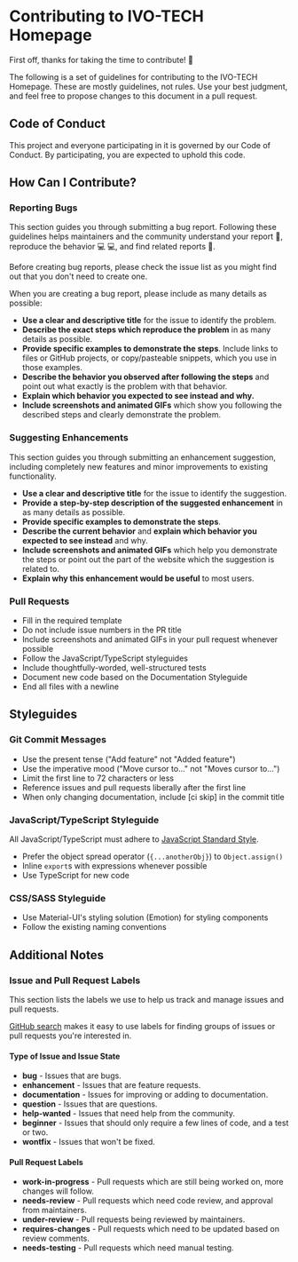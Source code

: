 # Contributing to IVO-TECH Homepage

First off, thanks for taking the time to contribute! :tada:

The following is a set of guidelines for contributing to the IVO-TECH Homepage. These are mostly guidelines, not rules. Use your best judgment, and feel free to propose changes to this document in a pull request.

## Code of Conduct

This project and everyone participating in it is governed by our Code of Conduct. By participating, you are expected to uphold this code.

## How Can I Contribute?

### Reporting Bugs

This section guides you through submitting a bug report. Following these guidelines helps maintainers and the community understand your report :pencil:, reproduce the behavior :computer: :computer:, and find related reports :mag_right:.

Before creating bug reports, please check the issue list as you might find out that you don't need to create one.

When you are creating a bug report, please include as many details as possible:

* **Use a clear and descriptive title** for the issue to identify the problem.
* **Describe the exact steps which reproduce the problem** in as many details as possible.
* **Provide specific examples to demonstrate the steps**. Include links to files or GitHub projects, or copy/pasteable snippets, which you use in those examples.
* **Describe the behavior you observed after following the steps** and point out what exactly is the problem with that behavior.
* **Explain which behavior you expected to see instead and why.**
* **Include screenshots and animated GIFs** which show you following the described steps and clearly demonstrate the problem.

### Suggesting Enhancements

This section guides you through submitting an enhancement suggestion, including completely new features and minor improvements to existing functionality.

* **Use a clear and descriptive title** for the issue to identify the suggestion.
* **Provide a step-by-step description of the suggested enhancement** in as many details as possible.
* **Provide specific examples to demonstrate the steps**.
* **Describe the current behavior** and **explain which behavior you expected to see instead** and why.
* **Include screenshots and animated GIFs** which help you demonstrate the steps or point out the part of the website which the suggestion is related to.
* **Explain why this enhancement would be useful** to most users.

### Pull Requests

* Fill in the required template
* Do not include issue numbers in the PR title
* Include screenshots and animated GIFs in your pull request whenever possible
* Follow the JavaScript/TypeScript styleguides
* Include thoughtfully-worded, well-structured tests
* Document new code based on the Documentation Styleguide
* End all files with a newline

## Styleguides

### Git Commit Messages

* Use the present tense ("Add feature" not "Added feature")
* Use the imperative mood ("Move cursor to..." not "Moves cursor to...")
* Limit the first line to 72 characters or less
* Reference issues and pull requests liberally after the first line
* When only changing documentation, include [ci skip] in the commit title

### JavaScript/TypeScript Styleguide

All JavaScript/TypeScript must adhere to [JavaScript Standard Style](https://standardjs.com/).

* Prefer the object spread operator (`{...anotherObj}`) to `Object.assign()`
* Inline `export`s with expressions whenever possible
* Use TypeScript for new code

### CSS/SASS Styleguide

* Use Material-UI's styling solution (Emotion) for styling components
* Follow the existing naming conventions

## Additional Notes

### Issue and Pull Request Labels

This section lists the labels we use to help us track and manage issues and pull requests.

[GitHub search](https://help.github.com/articles/searching-issues/) makes it easy to use labels for finding groups of issues or pull requests you're interested in.

#### Type of Issue and Issue State

* **bug** - Issues that are bugs.
* **enhancement** - Issues that are feature requests.
* **documentation** - Issues for improving or adding to documentation.
* **question** - Issues that are questions.
* **help-wanted** - Issues that need help from the community.
* **beginner** - Issues that should only require a few lines of code, and a test or two.
* **wontfix** - Issues that won't be fixed.

#### Pull Request Labels

* **work-in-progress** - Pull requests which are still being worked on, more changes will follow.
* **needs-review** - Pull requests which need code review, and approval from maintainers.
* **under-review** - Pull requests being reviewed by maintainers.
* **requires-changes** - Pull requests which need to be updated based on review comments.
* **needs-testing** - Pull requests which need manual testing.
